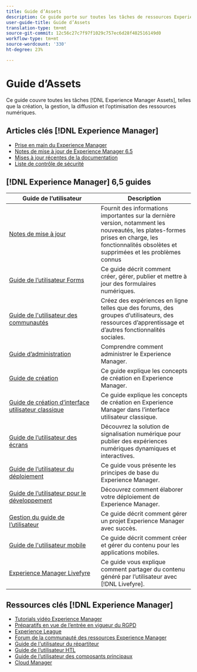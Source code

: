 ```yaml
---
title: Guide d’Assets
description: Ce guide porte sur toutes les tâches de ressources Experience Manager, telles que la création, la gestion, la diffusion et l’optimisation des ressources numériques.
user-guide-title: Guide d’Assets
translation-type: tm+mt
source-git-commit: 12c56c27c7f97f1029c757ec6d28f482516149d0
workflow-type: tm+mt
source-wordcount: '330'
ht-degree: 23%

---
```



# Guide d’Assets

Ce guide couvre toutes les tâches [!DNL Experience Manager Assets], telles que la création, la gestion, la diffusion et l’optimisation des ressources numériques.

## Articles clés [!DNL Experience Manager]

<!-- TBD: Some of these links will soon be updated. Change these when new articles go live on docs.adobe.com.
-->

* [Prise en main du Experience Manager](https://helpx.adobe.com/fr/experience-manager/get-started.html)
* [Notes de mise à jour de Experience Manager 6.5](/help/release-notes/home.md)
* [Mises à jour récentes de la documentation](https://experienceleague.adobe.com/docs/experience-manager-release-information/aem-release-updates/doc-updates/documentation-updates.html?lang=fr)
* [Liste de contrôle de sécurité](/help/sites-administering/security-checklist.md)

## [!DNL Experience Manager] 6,5 guides

| Guide de l’utilisateur | Description |
|--- |---|
| [Notes de mise à jour](/help/release-notes/home.md) | Fournit des informations importantes sur la dernière version, notamment les nouveautés, les plates-formes prises en charge, les fonctionnalités obsolètes et supprimées et les problèmes connus |
| [Guide de l’utilisateur Forms](/help/forms/home.md) | Ce guide décrit comment créer, gérer, publier et mettre à jour des formulaires numériques. |
| [Guide de l&#39;utilisateur des communautés](/help/communities/home.md) | Créez des expériences en ligne telles que des forums, des groupes d’utilisateurs, des ressources d’apprentissage et d’autres fonctionnalités sociales. |
| [Guide d’administration](/help/sites-administering/home.md) | Comprendre comment administrer le Experience Manager. |
| [Guide de création](/help/sites-authoring/home.md) | Ce guide explique les concepts de création en Experience Manager. |
| [Guide de création d’interface utilisateur classique](/help/sites-classic-ui-authoring/home.md) | Ce guide explique les concepts de création en Experience Manager dans l’interface utilisateur classique. |
| [Guide de l’utilisateur des écrans](https://experienceleague.adobe.com/docs/experience-manager-screens/user-guide/aem-screens-introduction.html) | Découvrez la solution de signalisation numérique pour publier des expériences numériques dynamiques et interactives. |
| [Guide de l’utilisateur du déploiement](/help/sites-deploying/home.md) | Ce guide vous présente les principes de base du Experience Manager. |
| [Guide de l’utilisateur pour le développement](/help/sites-developing/home.md) | Découvrez comment élaborer votre déploiement de Experience Manager. |
| [Gestion du guide de l’utilisateur](/help/managing/home.md) | Ce guide décrit comment gérer un projet Experience Manager avec succès. |
| [Guide de l&#39;utilisateur mobile](/help/mobile/home.md) | Ce guide décrit comment créer et gérer du contenu pour les applications mobiles. |
| [Experience Manager Livefyre](https://experienceleague.adobe.com/docs/livefyre/using/home.html) | Ce guide vous explique comment partager du contenu généré par l’utilisateur avec [!DNL Livefyre]. |

## Ressources clés [!DNL Experience Manager]

* [Tutorials vidéo Experience Manager](https://helpx.adobe.com/experience-manager/kt/index/aem-6-5-videos.html#Assets)
* [Préparatifs en vue de l’entrée en vigueur du RGPD](/help/managing/data-protection-and-privacy.md)
* [Experience League](https://guided.adobe.com/?mv=other#recommended/solutions/experience-manager)
* [Forum de la communauté des ressources Experience Manager](https://experienceleaguecommunities.adobe.com/t5/Adobe-Experience-Manager-Assets/ct-p/experience-manager-assets-community)
* [Guide de l&#39;utilisateur du répartiteur](https://experienceleague.adobe.com/docs/experience-manager-dispatcher/using/dispatcher.html)
* [Guide de l’utilisateur HTL](https://experienceleague.adobe.com/docs/experience-manager-htl/using/overview.html?lang=fr)
* [Guide de l’utilisateur des composants principaux](https://experienceleague.adobe.com/docs/experience-manager-core-components/using/introduction.html?lang=fr)
* [Cloud Manager](https://experienceleague.adobe.com/docs/experience-manager-cloud-manager/using/introduction-to-cloud-manager.html?lang=fr)
